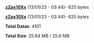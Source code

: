 [**zZpx10Xs**](/data/zZpx10Xs.txt) (13/01/23 - 03:44)- 625 bytes

[**zZpx10Xs**](/data/zZpx10Xs.txt) (13/01/23 - 03:44)- 625 bytes

**Total Datas**: 4101

**Total Size**: 25.64 MB / 25.6 MB